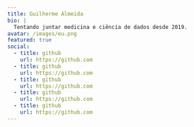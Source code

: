 ```yaml
---
title: Guilherme Almeida
bio: |
  Tentando juntar medicina e ciência de dados desde 2019.
avatar: /images/eu.png
featured: true
social:
  - title: github
    url: https://github.com
  - title: github
    url: https://github.com
  - title: github
    url: https://github.com
  - title: github
    url: https://github.com
  - title: github
    url: https://github.com
---
```

